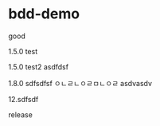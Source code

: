 # bdd-demo

good

1.5.0 test

1.5.0 test2
asdfdsf

1.8.0
sdfsdfsf
ㅇㄴㄹㄴㅇㄹㅁㄴㅇㄹ
asdvasdv

12.sdfsdf

release
